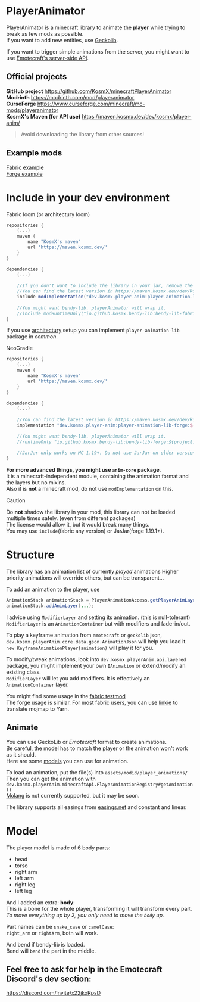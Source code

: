 # PlayerAnimator

PlayerAnimator is a minecraft library to animate the **player** while trying to break as few mods as possible.    
If you want to add new entities, use [Geckolib](https://geckolib.com/#mods).

If you want to trigger simple animations from the server, you might want to use [Emotecraft's server-side API](https://github.com/KosmX/emotes/tree/dev/emotesAPI/src/main/java/io/github/kosmx/emotes/api/events/server).

## Official projects
**GitHub project** https://github.com/KosmX/minecraftPlayerAnimator  
**Modrinth** https://modrinth.com/mod/playeranimator  
**CurseForge** https://www.curseforge.com/minecraft/mc-mods/playeranimator  
**KosmX's Maven (for API use)** https://maven.kosmx.dev/dev/kosmx/player-anim/  
> Avoid downloading the library from other sources!  


## Example mods
[Fabric example](https://github.com/KosmX/fabricPlayerAnimatorExample)  
[Forge example](https://github.com/KosmX/forgePlayerAnimatorExample)  


# Include in your dev environment
Fabric loom (or architectury loom)
```groovy
repositories {
    (...)
    maven {
        name "KosmX's maven"
        url 'https://maven.kosmx.dev/'
    }
}

dependencies {
    (...)
    
    //If you don't want to include the library in your jar, remove the include word
    //You can find the latest version in https://maven.kosmx.dev/dev/kosmx/player-anim/player-animation-lib-fabric/
    include modImplementation("dev.kosmx.player-anim:player-animation-lib-fabric:${project.player_anim}")
    
    //You might want bendy-lib. playerAnimator will wrap it.
    //include modRuntimeOnly("io.github.kosmx.bendy-lib:bendy-lib-fabric:${project.bendylib_version}")
}

```
If you use [architectury](https://docs.architectury.dev/docs/forge_loom/) setup you can implement `player-animation-lib` package in *common*.  

NeoGradle  
```groovy
repositories {
    (...)
    maven {
        name "KosmX's maven"
        url 'https://maven.kosmx.dev/'
    }
}

dependencies {
    (...)
    
    //You can find the latest version in https://maven.kosmx.dev/dev/kosmx/player-anim/player-animation-lib-forge/
    implementation "dev.kosmx.player-anim:player-animation-lib-forge:${project.player_anim}"
    
    //You might want bendy-lib. playerAnimator will wrap it.
    //runtimeOnly "io.github.kosmx.bendy-lib:bendy-lib-forge:${project.bendylib_version}"
    
    //JarJar only works on MC 1.19+. Do not use JarJar on older versions!
}
```

**For more advanced things, you might use `anim-core` package**.  
It is a minecraft-independent module, containing the animation format and the layers but no mixins.  
Also it is **not** a minecraft mod, do not use `modImplementation` on this.  

> [!CAUTION]
> Do **not** shadow the library in your mod, this library can not be loaded multiple times safely. (even from different packages)  
> The license would allow it, but it would break many things.  
You may use `include`(fabric any version) or JarJar(forge 1.19.1+).

# Structure 
The library has an animation list of currently *played* animations
Higher priority animations will override others, but can be transparent...  

To add an animation to the player, use 
```java
AnimationStack animationStack = PlayerAnimationAccess.getPlayerAnimLayer(clientPlayer);
animationStack.addAnimLayer(...);
```
I advice using `ModifierLayer` and setting its animation. (this is null-tolerant)
`ModifierLayer` is an `AnimationContainer` but with modifiers and fade-in/out.

To play a keyframe animation from `emotecraft` or `geckolib` json, `dev.kosmx.playerAnim.core.data.gson.AnimationJson` will help you load it.  
`new KeyframeAnimationPlayer(animation)` will play it for you.

To modify/tweak animations, look into `dev.kosmx.playerAnim.api.layered` package, you might implement your own `IAnimation` or extend/modify an existing class.  
`ModifierLayer` will let you add modifiers. It is effectively an `AnimationContainer` layer.  

You might find some usage in the [fabric testmod](https://github.com/KosmX/minecraftPlayerAnimator/blob/dev/minecraft/fabric/src/testmod/java/dev/kosmx/animatorTestmod/PlayerAnimTestmod.java)  
The forge usage is similar. For most fabric users, you can use [linkie](https://linkie.shedaniel.me/mappings) to translate mojmap to Yarn.  

## Animate
You can use GeckoLib or *Emotecraft* format to create animations.  
Be careful, the model has to match the player or the animation won't work as it should.  
Here are some [models](https://github.com/KosmX/emotes/tree/dev/blender) you can use for animation.  

To load an animation, put the file(s) into `assets/modid/player_animations/`  
Then you can get the animation with `dev.kosmx.playerAnim.minecraftApi.PlayerAnimationRegistry#getAnimation()`  
[Molang](https://docs.microsoft.com/minecraft/creator/reference/content/molangreference/) is not currently supported, but it may be soon.   

The library supports all easings from [easings.net](https://easings.net/#) and constant and linear.  

# Model
The player model is made of 6 body parts:  
- head  
- torso  
- right arm  
- left arm  
- right leg  
- left leg

And I added an extra: __body__:  
This is a bone for the whole player, transforming it will transform every part.  
*To move everything up by 2, you only need to move the `body` up.*  

Part names can be `snake_case` or `camelCase`:  
`right_arm` or `rightArm`, both will work.  

And bend if bendy-lib is loaded.    
Bend will `bend` the part in the middle.  

## Feel free to ask for help in the Emotecraft Discord's dev section:  
https://discord.com/invite/x22jkxRpsD
